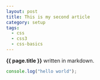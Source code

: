 ```yaml
---
layout: post
title: This is my second article
category: setup
tags: 
  - css
  - css3
  - css-basics
---
```


**{{ page.title }}** written in markdown.
```javascript
console.log("hello world");
```
